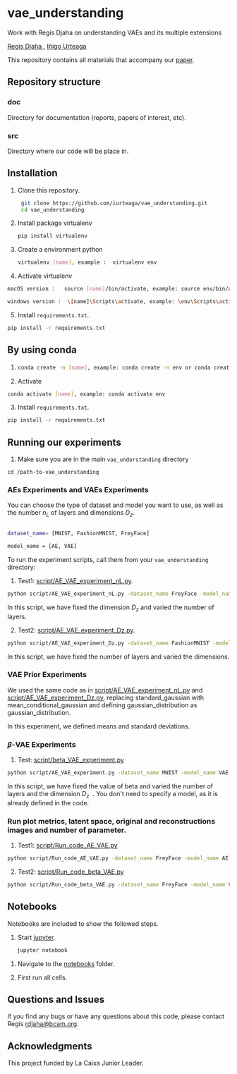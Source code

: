 # vae_understanding

Work with Regis Djaha on understanding VAEs and its multiple extensions

[Regis Djaha ][Regis], [Iñigo Urteaga][Iñigo ]

[Regis]: https://github.com/RegisKonan
[Iñigo]: https://iurteaga.github.io/

This repository contains all materials that accompany our [paper].

[paper]: ...

## Repository structure

### doc

Directory for documentation (reports, papers of interest, etc).

### src

Directory where our code will be place in.
## Installation

1. Clone this repository.
   ```sh
    git clone https://github.com/iurteaga/vae_understanding.git
    cd vae_understanding
   ```

2. Install package virtualenv
   ```sh
   pip install virtualenv
   ```
3. Create a environment python
   ```sh
   virtualenv [name], example :  virtualenv env
   ```
4. Activate virtualenv
   
```sh 
macOS version :   source [name]/bin/activate, example: source env/bin/activate
```

```sh 
windows version :  \[name]\Scripts\activate, example: \env\Scripts\activate
```
5. Install `requirements.txt`.

 ```sh
 pip install -r requirements.txt
 ```
## By using conda
1.  
   ```sh
   conda create -n [name], example: conda create -n env or conda create -n env python=3.12.2
   ```
2. Activate 
```sh
conda activate [name], example: conda activate env
```
3. Install `requirements.txt`.
```sh
pip install -r requirements.txt
```
   
## Running our experiments

1. Make sure you are in the main `vae_understanding` directory

```
cd /path-to-vae_understanding
```
   
### AEs Experiments and VAEs Experiments

You can choose the type of dataset and model you want to use, as well as the number $n_L$ of layers and dimensions $D_z$.

```sh

dataset_name= [MNIST, FashionMNIST, FreyFace]

model_name = [AE, VAE]

```

To run the experiment scripts, call them from your `vae_understanding` directory:

1. Test1: [script/AE_VAE_experiment_nL.py](./script/AE_VAE_experiment_nL.py).
   
```sh
python script/AE_VAE_experiment_nL.py -dataset_name FreyFace -model_name AE   -n_L 3 7  -D_z 5
```

In this script, we have fixed the dimension $D_z$ and varied the number of layers.


2. Test2: [script/AE_VAE_experiment_Dz.py](./script/AE_VAE_experiment_Dz.py).
   
```sh
python script/AE_VAE_experiment_Dz.py -dataset_name FashionMNIST -model_name VAE   -n_L 3   -D_z  2 5
```

In this script, we have fixed the number of layers and varied the dimensions.

### VAE Prior Experiments

We used the same code as in [script/AE_VAE_experiment_nL.py](./script/AE_VAE_experiment_nL.py) and [script/AE_VAE_experiment_Dz.py](./script/AE_VAE_experiment_Dz.py), replacing standard_gaussian with mean_conditional_gaussian and defining gaussian_distribution as gaussian_distribution.

In this experiment, we defined means and standard deviations.

### $\beta$-VAE Experiments

1. Test: [script/beta_VAE_experiment.py](./script/beta_VAE_experiment.py) 
   
```sh
python script/AE_VAE_experiment.py -dataset_name MNIST -model_name VAE  -beta 0.02 1 1.5 10 -n_L 1 -D_z 5
```

In this script, we have fixed the value of beta and varied the number of layers and the dimension $D_z$
​
 . You don't need to specify a model, as it is already defined in the code.

### Run plot metrics, latent space, original and reconstructions images and number of parameter.

1. Test1: [script/Run_code_AE_VAE.py](./script/Run_code_AE_VAE.py) 
   
```sh
python script/Run_code_AE_VAE.py -dataset_name FreyFace -model_name AE  -n_L 1 -D_z 2
```


2. Test2: [script/Run_code_beta_VAE.py](./script/Run_code_beta_VAE.py) 
   
```sh
python script/Run_code_beta_VAE.py -dataset_name FreyFace -model_name VAE  -beta 0.02 1 1.5 10 -n_L 1 -D_z 5
```

## Notebooks

Notebooks are included to show the followed steps.

1. Start [jupyter](https://jupyter.org).
```sh
   jupyter notebook
```

1. Navigate to the [notebooks](https://github.com/iurteaga/vae_understanding/tree/0d6386509fea6a3bf58298143d00c1475ddfb2df/notebooks) folder.

1. First run all cells.

 
Questions and Issues
--------------------

If you find any bugs or have any questions about this code, please contact Regis [rdjaha@bcam.org](rdjaha@bcam.org). 

Acknowledgments
--------------------

This project funded by La Caixa Junior Leader.
